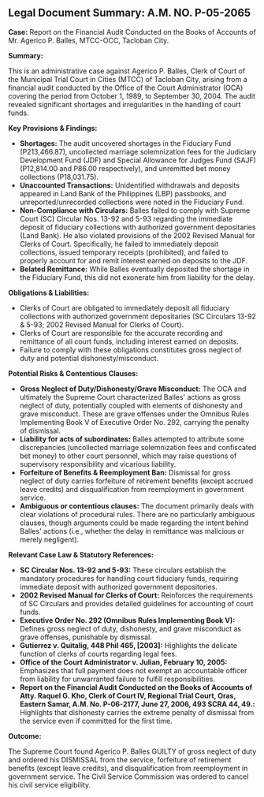 ## Legal Document Summary: A.M. NO. P-05-2065

**Case:** Report on the Financial Audit Conducted on the Books of Accounts of Mr. Agerico P. Balles, MTCC-OCC, Tacloban City.

**Summary:**

This is an administrative case against Agerico P. Balles, Clerk of Court of the Municipal Trial Court in Cities (MTCC) of Tacloban City, arising from a financial audit conducted by the Office of the Court Administrator (OCA) covering the period from October 1, 1989, to September 30, 2004. The audit revealed significant shortages and irregularities in the handling of court funds.

**Key Provisions & Findings:**

*   **Shortages:** The audit uncovered shortages in the Fiduciary Fund (P213,466.87), uncollected marriage solemnization fees for the Judiciary Development Fund (JDF) and Special Allowance for Judges Fund (SAJF) (P12,814.00 and P86.00 respectively), and unremitted bet money collections (P18,031.75).
*   **Unaccounted Transactions:** Unidentified withdrawals and deposits appeared in Land Bank of the Philippines (LBP) passbooks, and unreported/unrecorded collections were noted in the Fiduciary Fund.
*   **Non-Compliance with Circulars:** Balles failed to comply with Supreme Court (SC) Circular Nos. 13-92 and 5-93 regarding the immediate deposit of fiduciary collections with authorized government depositaries (Land Bank). He also violated provisions of the 2002 Revised Manual for Clerks of Court. Specifically, he failed to immediately deposit collections, issued temporary receipts (prohibited), and failed to properly account for and remit interest earned on deposits to the JDF.
*   **Belated Remittance:** While Balles eventually deposited the shortage in the Fiduciary Fund, this did not exonerate him from liability for the delay.

**Obligations & Liabilities:**

*   Clerks of Court are obligated to immediately deposit all fiduciary collections with authorized government depositaries (SC Circulars 13-92 & 5-93; 2002 Revised Manual for Clerks of Court).
*   Clerks of Court are responsible for the accurate recording and remittance of all court funds, including interest earned on deposits.
*   Failure to comply with these obligations constitutes gross neglect of duty and potential dishonesty/misconduct.

**Potential Risks & Contentious Clauses:**

*   **Gross Neglect of Duty/Dishonesty/Grave Misconduct:** The OCA and ultimately the Supreme Court characterized Balles' actions as gross neglect of duty, potentially coupled with elements of dishonesty and grave misconduct. These are grave offenses under the Omnibus Rules Implementing Book V of Executive Order No. 292, carrying the penalty of dismissal.
*   **Liability for acts of subordinates:** Balles attempted to attribute some discrepancies (uncollected marriage solemnization fees and confiscated bet money) to other court personnel, which may raise questions of supervisory responsibility and vicarious liability.
*   **Forfeiture of Benefits & Reemployment Ban:** Dismissal for gross neglect of duty carries forfeiture of retirement benefits (except accrued leave credits) and disqualification from reemployment in government service.
*   **Ambiguous or contentious clauses:** The document primarily deals with clear violations of procedural rules. There are no particularly ambiguous clauses, though arguments could be made regarding the intent behind Balles' actions (i.e., whether the delay in remittance was malicious or merely negligent).

**Relevant Case Law & Statutory References:**

*   **SC Circular Nos. 13-92 and 5-93:** These circulars establish the mandatory procedures for handling court fiduciary funds, requiring immediate deposit with authorized government depositories.
*   **2002 Revised Manual for Clerks of Court:** Reinforces the requirements of SC Circulars and provides detailed guidelines for accounting of court funds.
*   **Executive Order No. 292 (Omnibus Rules Implementing Book V):**  Defines gross neglect of duty, dishonesty, and grave misconduct as grave offenses, punishable by dismissal.
*   **Gutierrez v. Quitalig, 448 Phil 465, [2003]:** Highlights the delicate function of clerks of courts regarding legal fees.
*   **Office of the Court Administrator v. Julian, February 10, 2005:** Emphasizes that full payment does not exempt an accountable officer from liability for unwarranted failure to fulfill responsibilities.
*   **Report on the Financial Audit Conducted on the Books of Accounts of Atty. Raquel G. Kho, Clerk of Court IV, Regional Trial Court, Oras, Eastern Samar, A.M. No. P-06-2177, June 27, 2006, 493 SCRA 44, 49.:** Highlights that dishonesty carries the extreme penalty of dismissal from the service even if committed for the first time.

**Outcome:**

The Supreme Court found Agerico P. Balles GUILTY of gross neglect of duty and ordered his DISMISSAL from the service, forfeiture of retirement benefits (except leave credits), and disqualification from reemployment in government service. The Civil Service Commission was ordered to cancel his civil service eligibility.
